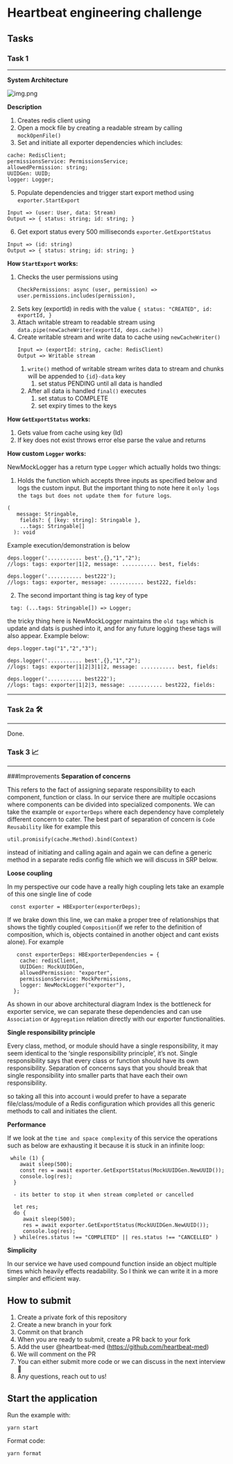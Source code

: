 # Heartbeat engineering challenge

## Tasks

### Task 1

---

**System Architecture**

![img.png](architecture.png)

**Description**

1. Creates redis client using
2. Open a mock file by creating a readable stream by calling `mockOpenFile()`
3. Set and initiate all exporter dependencies which includes:

```
cache: RedisClient;
permissionsService: PermissionsService;
allowedPermission: string;
UUIDGen: UUID;
logger: Logger;
```

5. Populate dependencies and trigger start export method using `exporter.StartExport`

```
Input => (user: User, data: Stream)
Output => { status: string; id: string; }
```

6. Get export status every 500 milliseconds `exporter.GetExportStatus`

```
Input => (id: string)
Output => { status: string; id: string; }
```

**How `StartExport` works:**

1. Checks the user permissions using
   ```
   CheckPermissions: async (user, permission) =>
   user.permissions.includes(permission),
   ```
2. Sets key (exportId) in redis with the value `{ status: "CREATED", id: exportId, }`
3. Attach writable stream to readable stream using `data.pipe(newCacheWriter(exportId, deps.cache))`
4. Create writable stream and write data to cache using `newCacheWriter()`
   ```
   Input => (exportId: string, cache: RedisClient)
   Output => Writable stream
   ```
   1. `write()` method of writable stream writes data to stream and chunks will be appended to `{id}-data` key
      1. set status PENDING until all data is handled
   2. After all data is handled `final()` executes
      1. set status to COMPLETE
      2. set expiry times to the keys

**How `GetExportStatus` works:**

1. Gets value from cache using key (Id)
2. If key does not exist throws error else parse the value and returns

**How custom `Logger` works:**

NewMockLogger has a return type `Logger` which actually holds two things:

1. Holds the function which accepts three inputs as specified below and logs
   the custom input. But the important thing to note here it `only logs the tags but does not update them for future logs`.

```
(
   message: Stringable,
    fields?: { [key: string]: Stringable },
    ...tags: Stringable[]
  ): void
```

Example execution/demonstration is below

```
deps.logger('........... best',{},"1","2");
//logs: tags: exporter|1|2, message: ........... best, fields:

deps.logger('........... best222');
//logs: tags: exporter, message: ........... best222, fields:

```

2. The second important thing is tag key of type

```
 tag: (...tags: Stringable[]) => Logger;
```

the tricky thing here is NewMockLogger maintains the `old tags` which is update and dats is pushed
into it, and for any future logging these tags will also appear. Example below:

```
deps.logger.tag("1","2","3");

deps.logger('........... best',{},"1","2");
//logs: tags: exporter|1|2|3|1|2, message: ........... best, fields:

deps.logger('........... best222');
//logs: tags: exporter|1|2|3, message: ........... best222, fields:
```

---

### Task 2a 🛠

---

Done.

### Task 3 📈

---

###Improvements
**Separation of concerns**

This refers to the fact of assigning separate responsibility to each component, function or class. In
our service there are multiple occasions where components can be divided into specialized components.
We can take the example or `exporterDeps` where each dependency have completely different concern to cater.
The best part of separation of concern is `Code Reusability` like for example this

```
util.promisify(cache.Method).bind(Context)
```

instead of initiating and calling again and again we can define a generic method in a separate
redis config file which we will discuss in SRP below.

**Loose coupling**

In my perspective our code have a really high coupling lets take an example of this one single
line of code

```
 const exporter = HBExporter(exporterDeps);
```

If we brake down this line, we can make a proper tree of relationships that shows the
tightly coupled `Composition`(if we refer to the definition of composition, which is, objects contained
in another object and cant exists alone). For example

```
   const exporterDeps: HBExporterDependencies = {
    cache: redisClient,
    UUIDGen: MockUUIDGen,
    allowedPermission: "exporter",
    permissionsService: MockPermissions,
    logger: NewMockLogger("exporter"),
  };
```

As shown in our above architectural diagram Index is the bottleneck for exporter service,
we can separate these dependencies and can use `Association` or `Aggregation` relation directly
with our exporter functionalities.

**Single responsibility principle**

Every class, method, or module should have a single responsibility, it
may seem identical to the ‘single responsibility principle’, it’s not.
Single responsibility says that every class or function should have its
own responsibility. Separation of concerns says that you should break that
single responsibility into smaller parts that have each their own responsibility.

so taking all this into account i would prefer to have a separate file/class/module
of a Redis configuration which provides all this generic methods to call and initiates
the client.

**Performance**

If we look at the `time and space complexity` of this service the operations such as
below are exhausting it because it is stuck in an infinite loop:

```
 while (1) {
    await sleep(500);
    const res = await exporter.GetExportStatus(MockUUIDGen.NewUUID());
    console.log(res);
  }

  - its better to stop it when stream completed or cancelled

  let res;
  do {
     await sleep(500);
     res = await exporter.GetExportStatus(MockUUIDGen.NewUUID());
     console.log(res);
  } while(res.status !== "COMPLETED" || res.status !== "CANCELLED" )

```

**Simplicity**

In our service we have used compound function inside an object multiple
times which heavily effects readability. So I think we can write it in
a more simpler and efficient way.

## How to submit

1. Create a private fork of this repository
2. Create a new branch in your fork
3. Commit on that branch
4. When you are ready to submit, create a PR back to your fork
5. Add the user @heartbeat-med (https://github.com/heartbeat-med)
6. We will comment on the PR
7. You can either submit more code or we can discuss in the next interview 🤘
8. Any questions, reach out to us!

## Start the application

Run the example with:

```shell
yarn start
```

Format code:

```shell
yarn format
```
